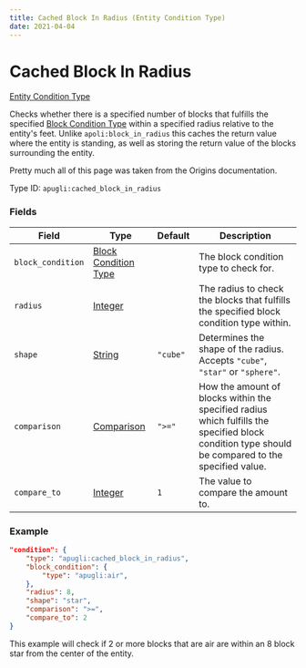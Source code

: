 ```yaml
---
title: Cached Block In Radius (Entity Condition Type)
date: 2021-04-04
---
```


# Cached Block In Radius

[Entity Condition Type](../entity_condition_types.md)

Checks whether there is a specified number of blocks that fulfills the specified [Block Condition Type](../block_condition_types.md) within a specified radius relative to the entity's feet. Unlike `apoli:block_in_radius` this caches the return value where the entity is standing, as well as storing the return value of the blocks surrounding the entity.

Pretty much all of this page was taken from the Origins documentation.

Type ID: `apugli:cached_block_in_radius`


### Fields

Field  | Type | Default | Description
-------|------|---------|-------------
`block_condition` | [Block Condition Type](../block_condition_types.md) | | The block condition type to check for.
`radius` | [Integer](../data_types/integer.md) | | The radius to check the blocks that fulfills the specified block condition type within.
`shape` | [String](../data_types/string.md) | `"cube"` | Determines the shape of the radius. Accepts `"cube"`, `"star"` or `"sphere"`.
`comparison` | [Comparison](../data_types/comparison.md) | `">="` | How the amount of blocks within the specified radius which fulfills the specified block condition type should be compared to the specified value.
`compare_to` | [Integer](../data_types/integer.md) | `1` | The value to compare the amount to.


### Example

```json
"condition": {
    "type": "apugli:cached_block_in_radius",
    "block_condition": {
        "type": "apugli:air",
    },
    "radius": 8,
    "shape": "star",
    "comparison": ">=",
    "compare_to": 2
}
```

This example will check if 2 or more blocks that are air are within an 8 block star from the center of the entity.